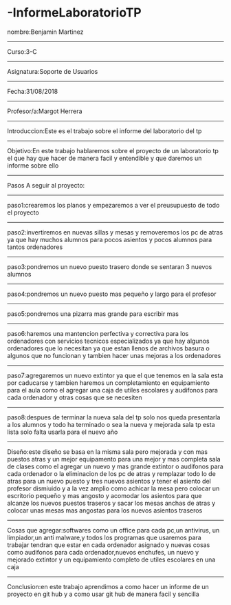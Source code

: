 # -InformeLaboratorioTP
nombre:Benjamin Martinez
*************************
Curso:3-C
*************************
Asignatura:Soporte de Usuarios
*************************
Fecha:31/08/2018
*************************
Profesor/a:Margot Herrera
**************************
Introduccion:Este es el trabajo sobre el informe del laboratorio del tp
**************************
Objetivo:En este trabajo hablaremos sobre el proyecto de un laboratorio tp el que hay que hacer de manera facil y entendible y que daremos un informe sobre ello
**************************
Pasos A seguir al proyecto:
**************************
paso1:crearemos los planos y empezaremos a ver el preusupuesto de todo el proyecto
**************************
paso2:invertiremos en nuevas sillas y mesas y removeremos los pc de atras ya que hay muchos alumnos para pocos asientos y pocos alumnos para tantos ordenadores
**************************
paso3:pondremos un nuevo puesto trasero donde se sentaran 3 nuevos alumnos 
**************************
paso4:pondremos un nuevo puesto mas pequeño y largo para el profesor
**************************
paso5:pondremos una pizarra mas grande para escribir mas
**************************
paso6:haremos una mantencion perfectiva y correctiva para los ordenadores con servicios tecnicos especializados ya que hay algunos ordenadores que lo necesitan ya que estan llenos de archivos basura o algunos que no funcionan y tambien hacer unas mejoras a los ordenadores 
**************************
paso7:agregaremos un nuevo extintor ya que el que tenemos en la sala esta por caducarse y tambien haremos un completamiento en equipamiento para el aula como el agregar una caja de utiles escolares y audifonos para cada ordenador y otras cosas que se necesiten
**************************
paso8:despues de terminar la nueva sala del tp solo nos queda presentarla a los alumnos y todo ha terminado o sea la nueva y mejorada sala tp esta lista solo falta usarla para el nuevo año
**************************
Diseño:este diseño se basa en la misma sala pero mejorada y con mas puestos atras y un mejor equipamento para una mejor y mas completa sala de clases como el agregar un nuevo y mas grande extintor o audifonos para cada ordenador o la eliminacion de los pc de atras y remplazar todo lo de atras para un nuevo puesto y tres nuevos asientos y tener el asiento del profesor dismiuido y a la vez amplio como achicar la mesa pero colocar un escritorio pequeño y mas angosto y acomodar los asientos para que alcanze los nuevos puestos traseros y sacar los mesas anchas de atras y colocar unas mesas mas angostas para los nuevos asientos traseros
**************************
Cosas que agregar:softwares como un office para cada pc,un antivirus, un limpiador,un anti malware,y todos los programas que usaremos para trabajar tendran que estar en cada ordenador asignado y nuevas cosas como audifonos para cada ordenador,nuevos enchufes, un nuevo y mejorado extintor y un equipamiento completo de utiles escolares en una caja
**************************
Conclusion:en este trabajo aprendimos a como hacer un informe de un proyecto en git hub y a como usar git hub de manera facil y sencilla
